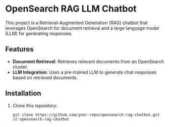 # OpenSearch RAG LLM Chatbot

This project is a Retrieval-Augmented Generation (RAG) chatbot that leverages OpenSearch for document retrieval and a large language model (LLM) for generating responses.

## Features

- **Document Retrieval**: Retrieves relevant documents from an OpenSearch cluster.
- **LLM Integration**: Uses a pre-trained LLM to generate chat responses based on retrieved documents.

## Installation

1. Clone this repository:
   ```sh
   git clone https://github.com/your-repo/opensearch-rag-chatbot.git
   cd opensearch-rag-chatbot
